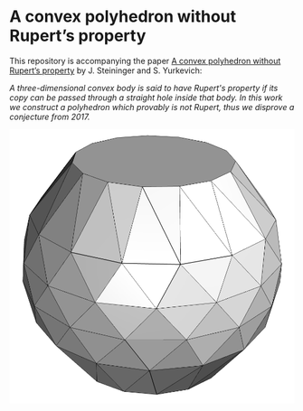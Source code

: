 # A convex polyhedron without Rupert’s property

This repository is accompanying the paper [A convex polyhedron without Rupert’s property](https://arxiv.org/abs/2112.13754) by J. Steininger and S. Yurkevich:

_A three-dimensional convex body is said to have Rupert's property if its copy can be passed through a straight hole inside that body. In this work we construct a polyhedron which provably is not Rupert, thus we disprove a conjecture from 2017._

![Noperthedron](/data/Noperthedron.png "The Noperthedron") 

